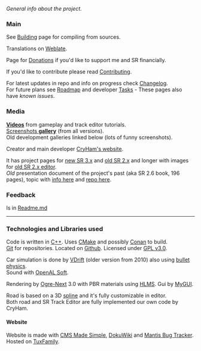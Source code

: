 _General info about the project._

### Main ###

See [Building](Building.md) page for compiling from sources.  

Translations on [Weblate](https://hosted.weblate.org/projects/stunt-rally-3/stunt-rally-3/).

Page for [Donations](https://cryham.tuxfamily.org/donate/) if you'd like to support me and SR financially.

If you'd like to contribute please read [Contributing](Contributing.md).  

For latest updates in repo and info on progress check [Changelog](Changelog.md).  
For future plans see [Roadmap](Roadmap.md) and developer [Tasks](https://stuntrally.tuxfamily.org/mantis/view_all_bug_page.php) - These pages also have _known issues_.  

### Media

**[Videos](https://www.youtube.com/user/TheCrystalHammer)** from gameplay and track editor tutorials.  
[Screenshots **gallery**](https://stuntrally.tuxfamily.org/gallery) (from all versions).  
Old development galleries linked below (lots of funny screenshots).  

Creator and main developer [CryHam's website](https://cryham.tuxfamily.org/).  

It has project pages for [new SR 3.x](https://cryham.tuxfamily.org/portfolio/stuntrally3/) and [old SR 2.x](https://cryham.tuxfamily.org/portfolio/stuntrally/) and longer with images for [old SR 2.x editor](https://cryham.tuxfamily.org/portfolio/2015-sr-track-editor/).  
_Old_ presentation document of the project's past (aka SR 2.6 book, 196 pages), topic with [info here](https://forum.freegamedev.net/viewtopic.php?f=81&t=7411) and [repo here](https://github.com/stuntrally/presentation).  

### Feedback

Is in [Readme.md](../Readme.md)

----
### Technologies and Libraries used

Code is written in [C++](https://en.wikipedia.org/wiki/C%2B%2B). Uses [CMake](https://cmake.org/) and possibly [Conan](https://conan.io/) to build.  
[Git](https://git-scm.com/) for repositories. Located on [Github](https://github.com/stuntrally/). Licensed under [GPL v3.0](https://www.gnu.org/licenses/gpl-3.0.en.html).  

Car simulation is done by [VDrift](https://vdrift.net/) (older version from 2010) also using [bullet physics](https://bulletphysics.org/).  
Sound with [OpenAL Soft](https://openal-soft.org/).  

Rendering by [Ogre-Next](https://www.ogre3d.org/) 3.0 with PBR materials using [HLMS](https://ogrecave.github.io/ogre-next/api/latest/hlms.html). Gui by [MyGUI](https://github.com/MyGUI/mygui).  

Road is based on a 3D [spline](https://en.wikipedia.org/wiki/Cubic_Hermite_spline#Catmull.E2.80.93Rom_spline) and it's fully customizable in editor.  
Both road and SR Track Editor are fully implemented our own code by CryHam.

#### Website

Website is made with [CMS Made Simple](https://www.cmsmadesimple.org/), [DokuWiki](https://www.dokuwiki.org/dokuwiki) and [Mantis Bug Tracker](https://www.mantisbt.org/).  
Hosted on [TuxFamily](https://www.tuxfamily.org/en/about).
